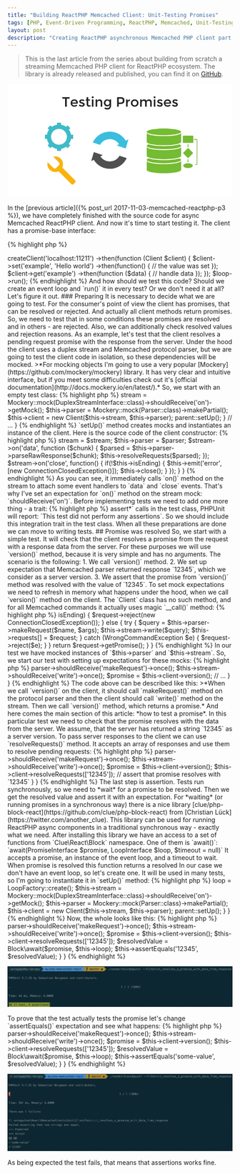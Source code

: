 ```yaml
---
title: "Building ReactPHP Memcached Client: Unit-Testing Promises"
tags: [PHP, Event-Driven Programming, ReactPHP, Memcached, Unit-Testing]
layout: post
description: "Creating ReactPHP asynchronous Memcached PHP client part 4: unit-testing asynchronous promises"
---
```


>This is the last article from the series about building from scratch a streaming Memcached PHP client for ReactPHP ecosystem. The library is already released and published, you can find it on [GitHub](https://github.com/seregazhuk/php-react-memcached).

<p class="text-center image">
    <img src="/assets/images/posts/reactphp-memcached/logo4.png" alt="logo" class="">
</p>

In the [previous article]({% post_url 2017-11-03-memcached-reactphp-p3 %}), we have completely finished with the source code for async Memcached ReactPHP client. And now it's time to start testing it. The client has a promise-base interface:

{% highlight php %}
<?php

$loop = React\EventLoop\Factory::create();
$factory = new Factory($loop);

$factory
    ->createClient('localhost:11211')
    ->then(function (Client $client) {
        $client->set('example', 'Hello world')
            ->then(function() {
                // the value was set
            });

        $client->get('example')
            ->then(function ($data) {
                // handle data
            });
});

$loop->run();
{% endhighlight %}

And how should we test this code? Should we create an event loop and `run()` it in every test? Or we don't need it at all? Let's figure it out.

### Preparing

It is necessary to decide what we are going to test. For the consumer's point of view the client has promises, that can be resolved or rejected. And actually all client methods return promises. So, we need to test that in some conditions these promises are resolved and in others - are rejected. Also, we can additionally check resolved values and rejection reasons.
As an example, let's test that the client resolves a pending request promise with the response from the server. 

Under the hood the client uses a duplex stream and Memcached protocol parser, but we are going to test the client code in isolation, so these dependencies will be mocked. 

>*For mocking objects I'm going to use a very popular [Mockery](https://github.com/mockery/mockery) library. It has very clear and intuitive interface, but if you meet some difficulties check out it's [official documentation](http://docs.mockery.io/en/latest/).*

So, we start with an empty test class:

{% highlight php %}
<?php

namespace seregazhuk\React\Memcached\tests;

use Mockery;
use Mockery\MockInterface;
use React\Stream\DuplexStreamInterface;
use seregazhuk\React\Memcached\Client;
use seregazhuk\React\Memcached\Exception\Exception;
use seregazhuk\React\Memcached\Protocol\Parser;
use seregazhuk\React\Memcached\Protocol\Request\Factory as RequestFactory;
use seregazhuk\React\Memcached\Protocol\Response\Factory as ResponseFactory;

class StreamingClientTest extends TestCase
{
    // ...
}
{% endhighlight %}

The first thing we need to do is to set up the client and its dependencies:

{% highlight php %}
<?php

class StreamingClientTest extends TestCase
{
    /**
     * @var DuplexStreamInterface|MockInterface
     */
    protected $stream;

    /**
     * @var Client
     */
    protected $client;

    /**
     * @var Parser|MockInterface
     */
    protected $parser;

    protected function setUp()
    {
        $this->stream = Mockery::mock(DuplexStreamInterface::class)->shouldReceive('on')->getMock();
        $this->parser = Mockery::mock(Parser::class)->makePartial();
        $this->client = new Client($this->stream, $this->parser);

        parent::setUp();
    }

    // ...
}
{% endhighlight %}

`setUp()` method creates mocks and instantiates an instance of the client. Here is the source code of the client constructor:

{% highlight php %}
<?php

class Client 
{
    /**
     * @param DuplexStreamInterface $stream
     * @param Parser $parser
     */
    public function __construct(DuplexStreamInterface $stream, Parser $parser)
    {
        $this->stream = $stream;
        $this->parser = $parser;

        $stream->on('data', function ($chunk) {
            $parsed = $this->parser->parseRawResponse($chunk);
            $this->resolveRequests($parsed);
        });

        $stream->on('close', function() {
            if(!$this->isEnding) {
                $this->emit('error', [new ConnectionClosedException()]);
                $this->close();
            }
        });
    }
}
{% endhighlight %}

As you can see, it immediately calls `on()` method on the stream to attach some event handlers to `data` and `close` events. That's why I've set an expectation for `on()` method on the stream mock: `shouldReceive('on')`. Before implementing tests we need to add one more thing - a trait:

{% highlight php %}
<?php

use Mockery\Adapter\Phpunit\MockeryPHPUnitIntegration;

class StreamingClientTest extends TestCase
{
    use MockeryPHPUnitIntegration;

    // ...
    
}
{% endhighlight %}

This trait is necessary for PHPUnit to assert mocked expectations. By default PHPUnit doesn't count Mockery assertions and if there are no `$this->assert*` calls in the test class, PHPUnit will report: `This test did not perform any assertions`. So we should include this integration trait in the test class. When all these preparations are done we can move to writing tests.

## Promise was resolved

So, we start with a simple test. It will check that the client resolves a promise from the request with a response data from the server. For these purposes we will use `version()` method, because it is very simple and has no arguments. The scenario is the following:

1. We call `version()` method.
2. We set up expectation that Memcached parser returned response `12345`, which we consider as a server version.
3. We assert that the promise from `version()` method was resolved with the value of `12345`.

To set mock expectations we need to refresh in memory what happens under the hood, when we call `version()` method on the client. The `Client` class has no such method, and for all Memcached commands it actually uses magic `__call()` method:

{% highlight php %}
<?phph

class Client 
{
    // ...

    /**
     * @param string $name
     * @param array $args
     * @return Promise|PromiseInterface
     */
    public function __call($name, $args)
    {
        $request = new Request($name);

        if($this->isEnding) {
            $request->reject(new ConnectionClosedException());
        } else {
            try {
                $query = $this->parser->makeRequest($name, $args);
                $this->stream->write($query);
                $this->requests[] = $request;
            } catch (WrongCommandException $e) {
                $request->reject($e);
            }
        }

        return $request->getPromise();
    }
}
{% endhighlight %}

In our test we have mocked instances of `$this->parser` and `$this->stream`. So, we start our test with setting up expectations for these mocks:

{% highlight php %}
<?php

// ...

class ClientTest extends TestCase
{
    /** @test */
    public function it_resolves_a_promise_with_data_from_response()
    {
        $this->parser->shouldReceive('makeRequest')->once();
        $this->stream->shouldReceive('write')->once();
        $promise = $this->client->version();

       // ...
    }    
}
{% endhighlight %}

The code above can be described like this: 

>*When we call `version()` on the client, it should call `makeRequest()` method on the protocol parser and then the client should call `write()` method on the stream. Then we call `version()` method, which returns a promise.*

And here comes the main section of this article: *how to test a promise*. In this particular test we need to check that the promise resolves with the data from the server. We assume, that the server has returned a string `12345` as a server version. To pass server responses to the client we can use `resolveRequests()` method. It accepts an array of responses and use them to resolve pending requests:


{% highlight php %}
<?php

// ...

class ClientTest extends TestCase
{
    /** @test */
    public function it_resolves_a_promise_with_data_from_response()
    {
        $this->parser->shouldReceive('makeRequest')->once();
        $this->stream->shouldReceive('write')->once();
        $promise = $this->client->version();

        $this->client->resolveRequests(['12345']);
        // assert that promise resolves with `12345`
    }    
}
{% endhighlight %}

The last step is assertion. Tests run synchronously, so we need to *wait* for a promise to be resolved. Then we get the resolved value and assert it with an expectation. For *waiting* (or running promises in a synchronous way) there is a nice library [clue/php-block-react](https://github.com/clue/php-block-react) from [Christian Lück](https://twitter.com/another_clue). This library can be used for running ReactPHP async components in a traditional synchronous way - exactly what we need. After installing this library we have an access to a set of functions from `Clue\React\Block` namespace. One of them is `await()`:

`await(PromiseInterface $promise, LoopInterface $loop, $timeout = null)`

It accepts a promise, an instance of the event loop, and a timeout to wait. When promise is resolved this function returns a resolved In our case we don't have an event loop, so let's create one. It will be used in many tests, so I'm going to instantiate it in `setUp()` method:

{% highlight php %}
<?php

use Mockery\Adapter\Phpunit\MockeryPHPUnitIntegration;
use React\EventLoop\Factory as LoopFactory;

class StreamingClientTest extends TestCase
{
    use MockeryPHPUnitIntegration;

    /**
     * @var LoopInterface
     */
    protected $loop;

    /**
     * @var DuplexStreamInterface|MockInterface
     */
    protected $stream;

    /**
     * @var Client
     */
    protected $client;

    /**
     * @var Parser|MockInterface
     */
    protected $parser;

    protected function setUp()
    {
        $this->loop = LoopFactory::create();

        $this->stream = Mockery::mock(DuplexStreamInterface::class)->shouldReceive('on')->getMock();
        $this->parser = Mockery::mock(Parser::class)->makePartial();
        $this->client = new Client($this->stream, $this->parser);

        parent::setUp();
    }
}
{% endhighlight %}

Now, the whole looks like this:

{% highlight php %}
<?php

// ...

class ClientTest extends TestCase
{
    /** @test */
    public function it_resolves_a_promise_with_data_from_response()
    {
        $this->parser->shouldReceive('makeRequest')->once();
        $this->stream->shouldReceive('write')->once();
        $promise = $this->client->version();

        $this->client->resolveRequests(['12345']);
        $resolvedValue = Block\await($promise, $this->loop);
        $this->assertEquals('12345', $resolvedValue);
    }    
}
{% endhighlight %}

<div class="row">
    <p class="col-sm-9 pull-left">
        <img src="/assets/images/posts/reactphp-memcached/testing-promise-resolved-success.png" alt="testing-promise-resolved-success" class="">
    </p>
</div>

To prove that the test actually tests the promise let's change `assertEquals()` expectation and see what happens:

{% highlight php %}
<?php

// ...

class ClientTest extends TestCase
{
    /** @test */
    public function it_resolves_a_promise_with_data_from_response()
    {
        $this->parser->shouldReceive('makeRequest')->once();
        $this->stream->shouldReceive('write')->once();
        $promise = $this->client->version();

        $this->client->resolveRequests(['12345']);
        $resolvedValue = Block\await($promise, $this->loop);
        $this->assertEquals('some-value', $resolvedValue);
    }    
}
{% endhighlight %}

<div class="row">
    <p class="col-sm-9 pull-left">
        <img src="/assets/images/posts/reactphp-memcached/testing-promise-resolved-fail.png" alt="testing-promise-resolved-fail" class="">
    </p>
</div>

As being expected the test fails, that means that assertions works fine.
